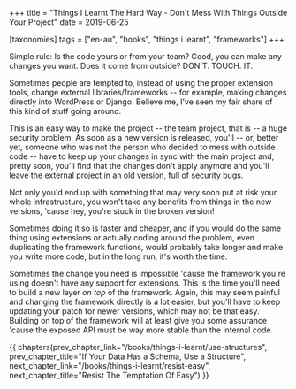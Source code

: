 +++
title = "Things I Learnt The Hard Way - Don't Mess With Things Outside Your Project"
date = 2019-06-25

[taxonomies]
tags = ["en-au", "books", "things i learnt", "frameworks"]
+++

Simple rule: Is the code yours or from your team? Good, you can make any
changes you want. Does it come from outside? DON'T. TOUCH. IT.

<!-- more -->

Sometimes people are tempted to, instead of using the proper extension tools,
change external libraries/frameworks -- for example, making changes directly
into WordPress or Django. Believe me, I've seen my fair share of this kind of
stuff going around.

This is an easy way to make the project -- the team project, that is --
a huge security problem.  As soon as a new version is released, you'll -- or,
better yet, someone who was not the person who decided to mess with outside
code -- have to keep up your changes in sync with the main project and, pretty
soon, you'll find that the changes don't apply anymore and you'll leave the
external project in an old version, full of security bugs.

Not only you'd end up with something that may very soon put at risk your whole
infrastructure, you won't take any benefits from things in the new versions,
'cause hey, you're stuck in the broken version!

Sometimes doing it so is faster and cheaper, and if you would do the same
thing using extensions or actually coding around the problem, even duplicating
the framework functions, would probably take longer and make you write more
code, but in the long run, it's worth the time.

Sometimes the change you need is impossible 'cause the framework you're using
doesn't have any support for extensions. This is the time you'll need to build
a new layer _on top_ of the framework. Again, this may seem painful and
changing the framework directly is a lot easier, but you'll have to keep
updating your patch for newer versions, which may not be that easy. Building
on top of the framework will at least give you some assurance 'cause the
exposed API must be way more stable than the internal code.

{{ chapters(prev_chapter_link="/books/things-i-learnt/use-structures", prev_chapter_title="If Your Data Has a Schema, Use a Structure", next_chapter_link="/books/things-i-learnt/resist-easy", next_chapter_title="Resist The Temptation Of Easy") }}
